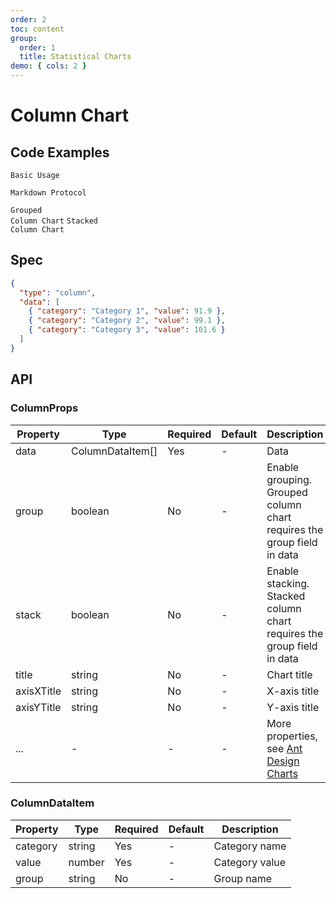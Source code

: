 ```yaml
---
order: 2
toc: content
group:
  order: 1
  title: Statistical Charts
demo: { cols: 2 }
---
```


# Column Chart

## Code Examples

<code src="./demos/common">Basic Usage</code>

<code src="./demos/markdown">Markdown Protocol</code>

<code src="./demos/group" description="Pass an extra field in data and set group to true">Grouped Column Chart</code>
<code src="./demos/stack" description="Pass an extra field in data and set stack to true">Stacked Column Chart</code>

## Spec

```json
{
  "type": "column",
  "data": [
    { "category": "Category 1", "value": 91.9 },
    { "category": "Category 2", "value": 99.1 },
    { "category": "Category 3", "value": 101.6 }
  ]
}
```

## API

### ColumnProps

| Property   | Type             | Required | Default | Description                                                                                             |
| ---------- | ---------------- | -------- | ------- | ------------------------------------------------------------------------------------------------------- |
| data       | ColumnDataItem[] | Yes      | -       | Data                                                                                                    |
| group      | boolean          | No       | -       | Enable grouping. Grouped column chart requires the group field in data                                  |
| stack      | boolean          | No       | -       | Enable stacking. Stacked column chart requires the group field in data                                  |
| title      | string           | No       | -       | Chart title                                                                                             |
| axisXTitle | string           | No       | -       | X-axis title                                                                                            |
| axisYTitle | string           | No       | -       | Y-axis title                                                                                            |
| ...        | -                | -        | -       | More properties, see [Ant Design Charts](https://ant-design-charts.antgroup.com/options/plots/overview) |

### ColumnDataItem

| Property | Type   | Required | Default | Description    |
| -------- | ------ | -------- | ------- | -------------- |
| category | string | Yes      | -       | Category name  |
| value    | number | Yes      | -       | Category value |
| group    | string | No       | -       | Group name     |
